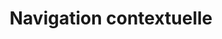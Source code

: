 ---
title: Navigation contextuelle
layout: "layouts/documentation.njk"
eleventyNavigation:
  key: pagenavigationFR
  title: Navigation contextuelle  — à venir
  locale: fr
  parent: basicFR
  order: 3
  url: null
  hideMain: true
translationKey: "pagenavigation"
permalink: false
---